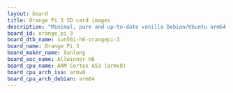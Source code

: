 ```yaml
---
layout: board
title: Orange Pi 3 SD card images
description: "Minimal, pure and up-to-date vanilla Debian/Ubuntu arm64 SD card images for Orange Pi 3 by Xunlong, SoC: Allwinner H6, CPU ISA: armv8"
board_id: orange_pi_3
board_dtb_name: sun50i-h6-orangepi-3
board_name: Orange Pi 3
board_maker_name: Xunlong
board_soc_name: Allwinner H6
board_cpu_name: ARM Cortex A53 (armv8)
board_cpu_arch_isa: armv8
board_cpu_arch_debian: arm64
---
```

